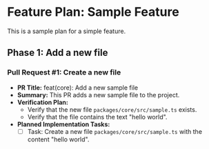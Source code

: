 # Feature Plan: Sample Feature

This is a sample plan for a simple feature.

## Phase 1: Add a new file

### Pull Request #1: Create a new file

- **PR Title:** feat(core): Add a new sample file
- **Summary:** This PR adds a new sample file to the project.
- **Verification Plan:**
  - Verify that the new file `packages/core/src/sample.ts` exists.
  - Verify that the file contains the text "hello world".
- **Planned Implementation Tasks:**
  - [ ] Task: Create a new file `packages/core/src/sample.ts` with the content "hello world".
